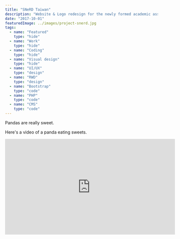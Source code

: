 ```yaml
---
title: "SNeRD Taiwan"
description: "Website & Logo redesign for the newly formed academic association"
date: "2017-10-01"
featuredImage: ../images/project-snerd.jpg
tags:
  - name: "Featured"
    type: "hide"
  - name: "Work"
    type: "hide"
  - name: "Coding"
    type: "hide"
  - name: "Visual design"
    type: "hide"
  - name: "UI/UX"
    type: "design"
  - name: "RWD"
    type: "design"
  - name: "Bootstrap"
    type: "code"
  - name: "PHP"
    type: "code"
  - name: "CMS"
    type: "code"
---
```


Pandas are really sweet.

Here's a video of a panda eating sweets.

<iframe width="560" height="315" src="https://www.youtube.com/embed/4n0xNbfJLR8" frameborder="0" allowfullscreen></iframe>